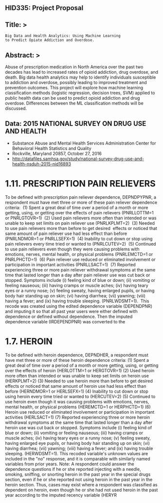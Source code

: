 ## HID335: Project Proposal 
## Title: > 
    Big Data and Health Analytics: Using Machine Learning 
    to Predict Opiate Addiction and Overdose.  
## Abstract: >
   Abuse of prescription medication in North America over the past two decades 
   has lead to increased rates of opioid addiction, drug overdose, and death. Big data 
   health analytics may help to identify individuals susceptible to addiction and overdose, 
   possibly leading to improved treatment and prevention outcomes. This project will explore 
   how machine learning classification methods (logistic regression, decision trees, SVM) 
   applied to public health data can be used to predict opioid addiction and drug overdose. 
   Differences between the ML classification methods will be discussed. 

## Data: 2015 NATIONAL SURVEY ON DRUG USE AND HEALTH
* Substance Abuse and Mental Health Services Administration Center for Behavioral Health Statistics and Quality
* Rockville, Maryland 20857, October 27, 2016
* http://datafiles.samhsa.gov/study/national-survey-drug-use-and-health-nsduh-2015-nid16893
   
# 1.11. PRESCRIPTION PAIN RELIEVERS 
To be defined with prescription pain reliever dependence, DEPNDPYPNR, a respondent must have met three or more of these pain reliever dependence criteria: 
(1) Spent a great deal of time over a period of a month or more getting, using, or getting over the effects of pain relievers (PNRLLOTTM=1 or PNRLGTOVR=1) 
(2) Used pain relievers more often than intended or was unable to keep set limits on pain reliever use (PNRLKPLMT=2) 
(3) Needed to use pain relievers more than before to get desired 
effects or noticed that same amount of pain reliever use had less effect than before (PNRLNDMOR=1 or PNRLLSEFX=1) 
(4) Inability to cut down or stop using pain relievers every time tried or wanted to (PNRLCUTEV=2) 
(5) Continued to use pain relievers even though they were causing problems with emotions, nerves, mental health, or physical problems (PNRLEMCTD=1 or PNRLPHCTD=1) 
(6) Pain reliever use reduced or eliminated involvement or participation in important activities (PNRLLSACT=1) 
(7) Reported experiencing three or more pain reliever withdrawal symptoms at the same time that lasted longer than a day after pain reliever use was cut back or stopped. Symptoms include (i) feeling kind of blue or down; (ii) vomiting or feeling nauseous; (iii) having cramps or muscle aches; (iv) having teary eyes or a runny nose; (v) feeling sweaty, having enlarged pupils, or having body hair standing up on skin; (vi) having diarrhea; (vii) yawning; (viii) having a fever; and (ix) having trouble sleeping. (PNRLWDSMT=1). 
This recode was created using the edited dependence variable (DEPENDPNR) and imputing it so that all past year users were either defined with dependence or defined without dependence. Then the imputed dependence variable (IRDEPENDPNR) was converted to the 

# 1.7. HEROIN
To be defined with heroin dependence, DEPNDHER, a respondent must have met three or more of these heroin dependence criteria:
(1) Spent a great deal of time over a period of a month or more getting, using, or getting over the effects of heroin (HERLOTTM=1 or HERGTOVR=1)
(2) Used heroin more often than intended or was unable to keep set limits on heroin use (HERKPLMT=2)
(3) Needed to use heroin more than before to get desired effects or noticed that same amount of heroin use had less effect than before (HERNDMOR=1 or HERLSEFX=1)
(4) Inability to cut down or stop using heroin every time tried or wanted to (HERCUTEV=2)
(5) Continued to use heroin even though it was causing problems with emotions, nerves, mental health, or physical problems (HEREMCTD=1 or HERPHCTD=1)
(6) Heroin use reduced or eliminated involvement or participation in important activities (HERLSACT=1)
(7) Reported experiencing three or more heroin withdrawal symptoms at the same time that lasted longer than a day after heroin use was cut back or stopped. Symptoms include (i) feeling kind of blue or down; (ii) vomiting or feeling nauseous; (iii) having cramps or muscle aches; (iv) having teary eyes or a runny nose; (v) feeling sweaty, having enlarged eye pupils, or having body hair standing up on skin; (vi) having diarrhea; (vii) yawning; (viii) having a fever; and (ix) having trouble sleeping. (HERWDSMT=1).
This recoded variable's unknown values are included in the "no" response, and it is comparable with similarly named variables from prior years.
Note: A respondent could answer the dependence questions if he or she reported injecting with a needle, smoking, sniffing, or snorting heroin in the past year in the special drugs section, even if he or she reported not using heroin in the past year in the heroin section. Thus, cases may exist where a respondent was classified as dependent on heroin, even though he or she had not used heroin in the past year according to the imputed recency variable (HERYR

